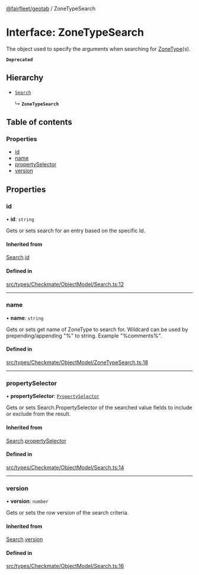 [@fairfleet/geotab](../README.md) / ZoneTypeSearch

# Interface: ZoneTypeSearch

The object used to specify the arguments when searching for
 [ZoneType](ZoneType.md)(s).

**`Deprecated`**

## Hierarchy

- [`Search`](Search.md)

  ↳ **`ZoneTypeSearch`**

## Table of contents

### Properties

- [id](ZoneTypeSearch.md#id)
- [name](ZoneTypeSearch.md#name)
- [propertySelector](ZoneTypeSearch.md#propertyselector)
- [version](ZoneTypeSearch.md#version)

## Properties

### id

• **id**: `string`

Gets or sets search for an entry based on the specific Id.

#### Inherited from

[Search](Search.md).[id](Search.md#id)

#### Defined in

[src/types/Checkmate/ObjectModel/Search.ts:12](https://github.com/fairfleet/geotab/blob/b682f10/src/types/Checkmate/ObjectModel/Search.ts#L12)

___

### name

• **name**: `string`

Gets or sets get name of ZoneType to search for. Wildcard can be used by prepending/appending "%" to string.
 Example "%comments%".

#### Defined in

[src/types/Checkmate/ObjectModel/ZoneTypeSearch.ts:18](https://github.com/fairfleet/geotab/blob/b682f10/src/types/Checkmate/ObjectModel/ZoneTypeSearch.ts#L18)

___

### propertySelector

• **propertySelector**: [`PropertySelector`](PropertySelector.md)

Gets or sets Search.PropertySelector of the searched value fields to include or exclude from the result.

#### Inherited from

[Search](Search.md).[propertySelector](Search.md#propertyselector)

#### Defined in

[src/types/Checkmate/ObjectModel/Search.ts:14](https://github.com/fairfleet/geotab/blob/b682f10/src/types/Checkmate/ObjectModel/Search.ts#L14)

___

### version

• **version**: `number`

Gets or sets the row version of the search criteria.

#### Inherited from

[Search](Search.md).[version](Search.md#version)

#### Defined in

[src/types/Checkmate/ObjectModel/Search.ts:16](https://github.com/fairfleet/geotab/blob/b682f10/src/types/Checkmate/ObjectModel/Search.ts#L16)
